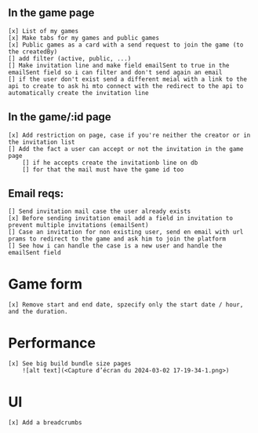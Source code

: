 ## In the game page

    [x] List of my games
    [x] Make tabs for my games and public games
    [x] Public games as a card with a send request to join the game (to the createdBy)
    [] add filter (active, public, ...)
    [] Make invitation line and make field emailSent to true in the emailSent field so i can filter and don't send again an email
    [] if the user don't exist send a different meial with a link to the api to create to ask hi mto connect with the redirect to the api to automatically create the invitation line

## In the game/:id page

    [x] Add restriction on page, case if you're neither the creator or in the invitation list
    [] Add the fact a user can accept or not the invitation in the game page
        [] if he accepts create the invitationb line on db
        [] for that the mail must have the game id too

## Email reqs:

    [] Send invitation mail case the user already exists
    [x] Before sending invitation email add a field in invitation to prevent multiple invitations (emailSent)
    [] Case an invitation for non existing user, send en email with url prams to redirect to the game and ask him to join the platform
    [] See how i can handle the case is a new user and handle the emailSent field

# Game form

    [x] Remove start and end date, spzecify only the start date / hour, and the duration.

# Performance

    [x] See big build bundle size pages
        ![alt text](<Capture d’écran du 2024-03-02 17-19-34-1.png>)

# UI

    [x] Add a breadcrumbs
